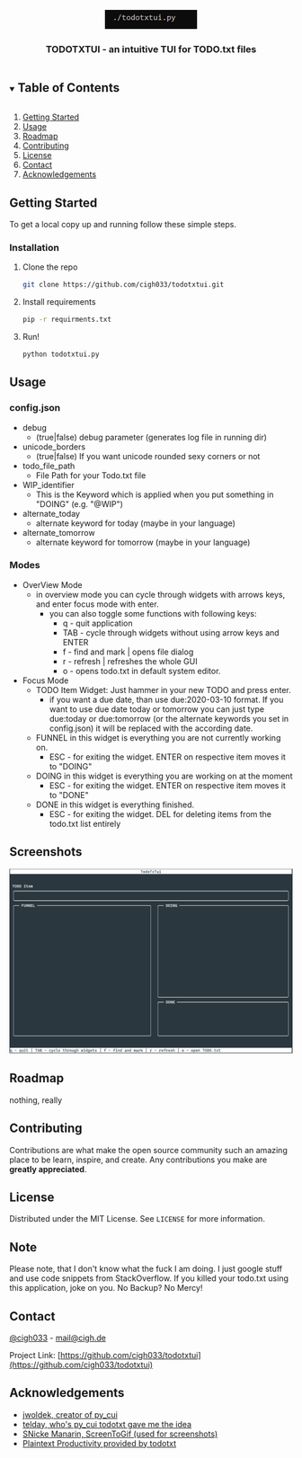 <!-- PROJECT LOGO -->
<p align="center">
    <a href=https://github.com/cigh033/todotxtui.git><img src=images/logo.gif/></a>
  <h3 align="center">TODOTXTUI - an intuitive TUI for TODO.txt files</h3>
</p>



<!-- TABLE OF CONTENTS -->
<details open="open">
  <summary><h2 style="display: inline-block">Table of Contents</h2></summary>
  <ol>
    <li>
      <a href="#getting-started">Getting Started</a>
    </li>
    <li><a href="#usage">Usage</a></li>
    <li><a href="#roadmap">Roadmap</a></li>
    <li><a href="#contributing">Contributing</a></li>
    <li><a href="#license">License</a></li>
    <li><a href="#contact">Contact</a></li>
    <li><a href="#acknowledgements">Acknowledgements</a></li>
  </ol>
</details>

<!-- GETTING STARTED -->
## Getting Started

To get a local copy up and running follow these simple steps.

### Installation

1. Clone the repo
   ```sh
   git clone https://github.com/cigh033/todotxtui.git
   ```
2. Install requirements
   ```sh
   pip -r requirments.txt
   ```
3. Run!
   ```sh
   python todotxtui.py
   ```   

<!-- USAGE EXAMPLES -->
## Usage

### config.json
* debug
  * (true|false) debug parameter (generates log file in running dir)
* unicode_borders
  * (true|false) If you want unicode rounded sexy corners or not
* todo_file_path
  * File Path for your Todo.txt file
* WIP_identifier
  * This is the Keyword which is applied when you put something in "DOING" (e.g. "@WIP")
* alternate_today
  * alternate keyword for today (maybe in your language)
* alternate_tomorrow
  * alternate keyword for tomorrow (maybe in your language)

### Modes
* OverView Mode
  * in overview mode you can cycle through widgets with arrows keys, and enter focus mode with enter.
    * you can also toggle some functions with following keys: 
      * q - quit application
      * TAB - cycle through widgets without using arrow keys and ENTER
      * f - find and mark | opens file dialog
      * r - refresh | refreshes the whole GUI
      * o - opens todo.txt in default system editor.
* Focus Mode
  * TODO Item Widget: Just hammer in your new TODO and press enter.
    * if you want a due date, than use due:2020-03-10 format. If you want to use due date today or tomorrow you can just type due:today or due:tomorrow (or the alternate keywords you set in config.json) it will be replaced with the according date.
  * FUNNEL in this widget is everything you are not currently working on.
    * ESC - for exiting the widget. ENTER on respective item moves it to "DOING"
  * DOING in this widget is everything you are working on at the moment
    * ESC - for exiting the widget. ENTER on respective item moves it to "DONE"
  * DONE in this widget is everything finished.
    * ESC - for exiting the widget. DEL for deleting items from the todo.txt list entirely

## Screenshots

![Workflow](images/workflow.gif)

<!-- ROADMAP -->
## Roadmap

nothing, really

<!-- CONTRIBUTING -->
## Contributing

Contributions are what make the open source community such an amazing place to be learn, inspire, and create. Any contributions you make are **greatly appreciated**.

<!-- LICENSE -->
## License

Distributed under the MIT License. See `LICENSE` for more information.

<!-- NOTE -->
## Note
Please note, that I don't know what the fuck I am doing. I just google stuff and use code snippets from StackOverflow. If you killed your todo.txt using this application, joke on you.
No Backup? No Mercy!

<!-- CONTACT -->
## Contact

[@cigh033](https://twitter.com/cigh033) - mail@cigh.de

Project Link: [https://github.com/cigh033/todotxtui](https://github.com/cigh033/todotxtui)

<!-- ACKNOWLEDGEMENTS -->
## Acknowledgements

* [jwoldek, creator of py_cui](https://github.com/jwlodek/py_cui)
* [telday, who's py_cui todotxt gave me the idea](https://gist.github.com/telday/227d39502d2fe017deb8b8b3c3b007f9)
* [SNicke Manarin, ScreenToGif (used for screenshots)](https://github.com/NickeManarin/ScreenToGif)
* [Plaintext Productivity provided by todotxt](http://todotxt.org/)
